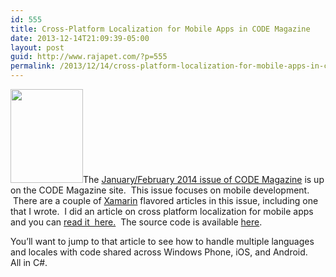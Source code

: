 ```yaml
---
id: 555
title: Cross-Platform Localization for Mobile Apps in CODE Magazine
date: 2013-12-14T21:09:39-05:00
layout: post
guid: http://www.rajapet.com/?p=555
permalink: /2013/12/14/cross-platform-localization-for-mobile-apps-in-code-magazine/
---
```

[<img loading="lazy" class="alignleft" alt="" src="https://i1.wp.com/www.rajapet.net/photos/i-QPF6nhX/0/Th/i-QPF6nhX-Th.jpg?resize=116%2C150" width="116" height="150"  />](http://www.codemag.com/Article/1401081)The [January/February 2014 issue of CODE Magazine](http://www.codemag.com/Magazine/Issue/714e8d01-c0ff-4362-b569-af70cf9377fe "Issue: 2014 Jan/Feb") is up on the CODE Magazine site.  This issue focuses on mobile development.  There are a couple of [Xamarin](http://xamarin.com/) flavored articles in this issue, including one that I wrote.  I did an article on cross platform localization for mobile apps and you can [read it  here.](http://www.codemag.com/Article/1401081 "Cross-Platform Localization for Mobile Apps")  The source code is available [here](http://www.codemag.com/Article/Download/1401081/Miller_Sample%20App.zip).

You&#8217;ll want to jump to that article to see how to handle multiple languages and locales with code shared across Windows Phone, iOS, and Android.   All in C#.